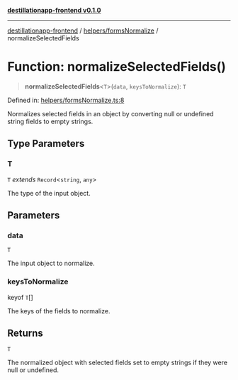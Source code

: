 [**destillationapp-frontend v0.1.0**](../../../README.md)

***

[destillationapp-frontend](../../../modules.md) / [helpers/formsNormalize](../README.md) / normalizeSelectedFields

# Function: normalizeSelectedFields()

> **normalizeSelectedFields**\<`T`\>(`data`, `keysToNormalize`): `T`

Defined in: [helpers/formsNormalize.ts:8](https://github.com/DestillApp/main/blob/ec2df52a50a22efb35f12a0243274f6d03fbca52/frontend/src/helpers/formsNormalize.ts#L8)

Normalizes selected fields in an object by converting null or undefined string fields to empty strings.

## Type Parameters

### T

`T` *extends* `Record`\<`string`, `any`\>

The type of the input object.

## Parameters

### data

`T`

The input object to normalize.

### keysToNormalize

keyof `T`[]

The keys of the fields to normalize.

## Returns

`T`

The normalized object with selected fields set to empty strings if they were null or undefined.
